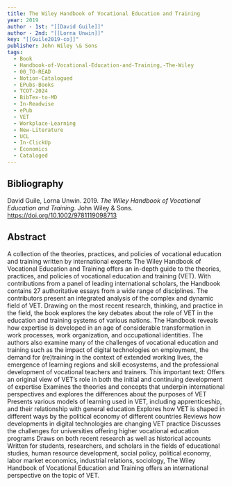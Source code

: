 ```yaml
---
title: The Wiley Handbook of Vocational Education and Training
year: 2019
author - 1st: "[[David Guile]]"
author - 2nd: "[[Lorna Unwin]]"
key: "[[Guile2019-co]]"
publisher: John Wiley \& Sons
tags:
  - Book
  - Handbook-of-Vocational-Education-and-Training,-The-Wiley
  - 00_TO-READ
  - Notion-Catalogued
  - EPubs-Books
  - TCOT-2024
  - BibTex-to-MD
  - In-Readwise
  - ePub
  - VET
  - Workplace-Learning
  - New-Literature
  - UCL
  - In-ClickUp
  - Economics
  - Cataloged
---
```


## Bibliography
David Guile, Lorna Unwin. 2019. *The Wiley Handbook of Vocational Education and Training*. John Wiley \& Sons. https://doi.org/10.1002/9781119098713
## Abstract
A collection of the theories, practices, and policies of vocational education and training written by international experts The Wiley Handbook of Vocational Education and Training offers an in-depth guide to the theories, practices, and policies of vocational education and training (VET). With contributions from a panel of leading international scholars, the Handbook contains 27 authoritative essays from a wide range of disciplines. The contributors present an integrated analysis of the complex and dynamic field of VET. Drawing on the most recent research, thinking, and practice in the field, the book explores the key debates about the role of VET in the education and training systems of various nations. The Handbook reveals how expertise is developed in an age of considerable transformation in work processes, work organization, and occupational identities. The authors also examine many of the challenges of vocational education and training such as the impact of digital technologies on employment, the demand for (re)training in the context of extended working lives, the emergence of learning regions and skill ecosystems, and the professional development of vocational teachers and trainers. This important text: Offers an original view of VET’s role in both the initial and continuing development of expertise Examines the theories and concepts that underpin international perspectives and explores the differences about the purposes of VET Presents various models of learning used in VET, including apprenticeship, and their relationship with general education Explores how VET is shaped in different ways by the political economy of different countries Reviews how developments in digital technologies are changing VET practice Discusses the challenges for universities offering higher vocational education programs Draws on both recent research as well as historical accounts Written for students, researchers, and scholars in the fields of educational studies, human resource development, social policy, political economy, labor market economics, industrial relations, sociology, The Wiley Handbook of Vocational Education and Training offers an international perspective on the topic of VET.
